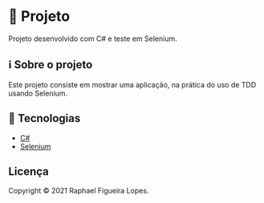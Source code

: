 # 🚀 Projeto

Projeto desenvolvido com C# e teste em Selenium.

## ℹ️ Sobre o projeto

Este projeto consiste em mostrar uma aplicação, na prática do uso de TDD usando Selenium.

## 📝 Tecnologias

- [C#](https://learn.microsoft.com/pt-br/dotnet/csharp/)
- [Selenium](https://www.selenium.dev/)

## Licença
Copyright © 2021 Raphael Figueira Lopes.
